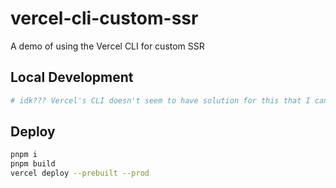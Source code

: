 # vercel-cli-custom-ssr

A demo of using the Vercel CLI for custom SSR

## Local Development

```bash
# idk??? Vercel's CLI doesn't seem to have solution for this that I can find.
```


## Deploy

```bash
pnpm i
pnpm build
vercel deploy --prebuilt --prod
```
